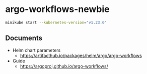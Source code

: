# argo-workflows-newbie

```sh
minikube start --kubernetes-version="v1.23.0"
```

## Documents

- Helm chart parameters
  - https://artifacthub.io/packages/helm/argo/argo-workflows
- Guide
  - https://argoproj.github.io/argo-workflows/

